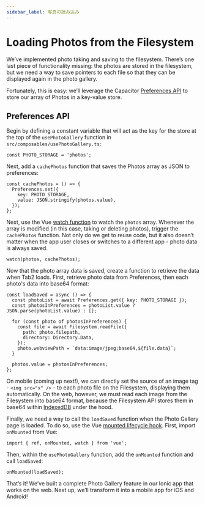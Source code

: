 ```yaml
---
sidebar_label: 写真の読み込み
---
```


# Loading Photos from the Filesystem

We’ve implemented photo taking and saving to the filesystem. There’s one last piece of functionality missing: the photos are stored in the filesystem, but we need a way to save pointers to each file so that they can be displayed again in the photo gallery.

Fortunately, this is easy: we’ll leverage the Capacitor [Preferences API](https://capacitorjs.com/docs/apis/preferences) to store our array of Photos in a key-value store.

## Preferences API

Begin by defining a constant variable that will act as the key for the store at the top of the `usePhotoGallery` function in `src/composables/usePhotoGallery.ts`:

```tsx
const PHOTO_STORAGE = 'photos';
```

Next, add a `cachePhotos` function that saves the Photos array as JSON to preferences:

```tsx
const cachePhotos = () => {
  Preferences.set({
    key: PHOTO_STORAGE,
    value: JSON.stringify(photos.value),
  });
};
```

Next, use the Vue [watch function](https://v3.vuejs.org/guide/composition-api-introduction.html#reacting-to-changes-with-watch) to watch the `photos` array. Whenever the array is modified (in this case, taking or deleting photos), trigger the `cachePhotos` function. Not only do we get to reuse code, but it also doesn’t matter when the app user closes or switches to a different app - photo data is always saved.

```tsx
watch(photos, cachePhotos);
```

Now that the photo array data is saved, create a function to retrieve the data when Tab2 loads. First, retrieve photo data from Preferences, then each photo's data into base64 format:

```tsx
const loadSaved = async () => {
  const photoList = await Preferences.get({ key: PHOTO_STORAGE });
  const photosInPreferences = photoList.value ? JSON.parse(photoList.value) : [];

  for (const photo of photosInPreferences) {
    const file = await Filesystem.readFile({
      path: photo.filepath,
      directory: Directory.Data,
    });
    photo.webviewPath = `data:image/jpeg;base64,${file.data}`;
  }

  photos.value = photosInPreferences;
};
```

On mobile (coming up next!), we can directly set the source of an image tag - `<img src="x" />` - to each photo file on the Filesystem, displaying them automatically. On the web, however, we must read each image from the Filesystem into base64 format, because the Filesystem API stores them in base64 within [IndexedDB](https://developer.mozilla.org/en-US/docs/Web/API/IndexedDB_API) under the hood.

Finally, we need a way to call the `loadSaved` function when the Photo Gallery page is loaded. To do so, use the Vue [mounted lifecycle hook](https://v3.vuejs.org/guide/composition-api-introduction.html#lifecycle-hook-registration-inside-setup). First, import `onMounted` from Vue:

```tsx
import { ref, onMounted, watch } from 'vue';
```

Then, within the `usePhotoGallery` function, add the `onMounted` function and call `loadSaved`:

```tsx
onMounted(loadSaved);
```

That’s it! We’ve built a complete Photo Gallery feature in our Ionic app that works on the web. Next up, we’ll transform it into a mobile app for iOS and Android!
